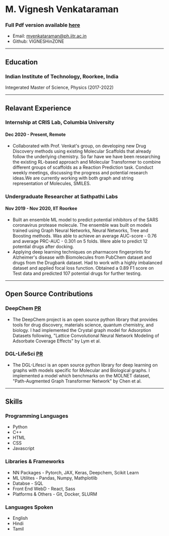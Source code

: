 # M. Vignesh Venkataraman

### Full Pdf version available [here](https://drive.google.com/file/d/17Vr0Y4c-u3zHBRGr2Niwul4jkwLU6Iu3/view?usp=sharing)
* Email: mvenkataraman@ph.iitr.ac.in
* Github: VIGNESHinZONE


---
## Education
### Indian Institute of Technology, Roorkee, India 
  Integerated Master of Science, Physics 
  (2017-2022)
  
---
## Relavant Experience

### Internship at CRIS Lab, Columbia University
#### Dec 2020 - Present, Remote
  * Collaborated with Prof. Venkat's group, on developing new Drug Discovery methods using existing Molecular Scaffolds that already follow the underlying chemistry. So far have we have been researching the existing RL-based approach and Molecular Transformer to combine different groups of scaffolds as a Reaction Prediction task. Conduct weekly meetings, discussing the progress and potential research ideas.We are currently working with both graph and string representation of Molecules, SMILES.

### Undergraduate Researcher at Sathpathi Labs 
#### Nov 2019 - Nov 2020, IIT Roorkee
  * Built an ensemble ML model to predict potential inhibitors of the SARS coronavirus protease molecule. The ensemble was built on models trained using Graph Neural Networks, Neural Networks, Tree and Boosting methods. Was able to achieve an average AUC-score - 0.76 and average PRC-AUC - 0.301 on 5 folds. Were able to predict 12 potential drugs after docking.
  * Applying deep learning techniques on pharmacore fingerprints for Alzheimer's disease with Biomolecules from PubChem dataset and drugs from the Drugbank dataset. Had to work with a highly imbalanced dataset and applied focal loss function. Obtained a 0.89 F1 score on Test data and predicted 107 potential drugs for further testing.

---
## Open Source Contributions
### DeepChem [PR](https://github.com/deepchem/deepchem/pulls/VIGNESHinZONE)
  * The DeepChem project is an open source python library that provides tools for drug discovery, materials science, quantum chemistry, and biology. I had implemented the Crystal graph model for Adsorption Datasets following, "Lattice Convolutional Neural Network Modeling of Adsorbate Coverage Effects" by Lym et al.
### DGL-LifeSci [PR](https://github.com/deepchem/deepchem/pulls/VIGNESHinZONE)
  * The DGL-Lifesci is an open source python library for deep learning on graphs with models specific for Molecular and Biological graphs. I implemented a model which benchmarks on the MOLNET dataset, "Path-Augmented Graph Transformer Network" by Chen et al.

---
## Skills

### Programming Languages
* Python
* C++
* HTML
* CSS
* Javascript

### Libraries & Frameworks
* NN Packages - Pytorch, JAX, Keras, Deepchem, Scikit Learn
* ML Utilites - Pandas, Numpy, Mathplotlib
* Databse - SQL
* Front End WebD - React, Sass 
* Platforms & Others - Git, Docker, SLURM

### Languages Spoken
* English
* Hindi
* Tamil

